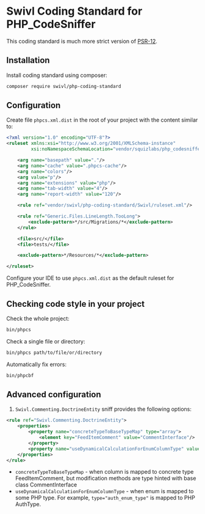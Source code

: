 Swivl Coding Standard for PHP_CodeSniffer
=========================================

This coding standard is much more strict version of [PSR-12](https://www.php-fig.org/psr/psr-12/). 

Installation
------------

Install coding standard using composer:
```sh
composer require swivl/php-coding-standard
```

Configuration
-------------

Create file `phpcs.xml.dist` in the root of your project with the content similar to:

```xml
<?xml version="1.0" encoding="UTF-8"?>
<ruleset xmlns:xsi="http://www.w3.org/2001/XMLSchema-instance"
         xsi:noNamespaceSchemaLocation="vendor/squizlabs/php_codesniffer/phpcs.xsd">

    <arg name="basepath" value="."/>
    <arg name="cache" value=".phpcs-cache"/>
    <arg name="colors"/>
    <arg value="p"/>
    <arg name="extensions" value="php"/>
    <arg name="tab-width" value="4"/>
    <arg name="report-width" value="120"/>

    <rule ref="vendor/swivl/php-coding-standard/Swivl/ruleset.xml"/>

    <rule ref="Generic.Files.LineLength.TooLong">
        <exclude-pattern>*/src/Migrations/*</exclude-pattern>
    </rule>

    <file>src/</file>
    <file>tests/</file>

    <exclude-pattern>*/Resources/*</exclude-pattern>

</ruleset>
```

Configure your IDE to use `phpcs.xml.dist` as the default ruleset for PHP_CodeSniffer.

Checking code style in your project
-----------------------------------

Check the whole project:
```sh
bin/phpcs
```

Check a single file or directory:
```sh
bin/phpcs path/to/file/or/directory
```

Automatically fix errors:
```sh
bin/phpcbf
```

Advanced configuration
----------------------

1. `Swivl.Commenting.DoctrineEntity` sniff provides the following options:

```xml
<rule ref="Swivl.Commenting.DoctrineEntity">
    <properties>
        <property name="concreteTypeToBaseTypeMap" type="array">
            <element key="FeedItemComment" value="CommentInterface"/>
        </property>
        <property name="useDynamicalCalculationForEnumColumnType" value="true"/>
    </properties>
</rule>
```
        
* `concreteTypeToBaseTypeMap` - when column is mapped to concrete type FeedItemComment, but modification 
methods are type hinted with base class CommentInterface
* `useDynamicalCalculationForEnumColumnType` - when enum is mapped to some PHP type.
For example, `type="auth_enum_type"` is mapped to PHP AuthType.
